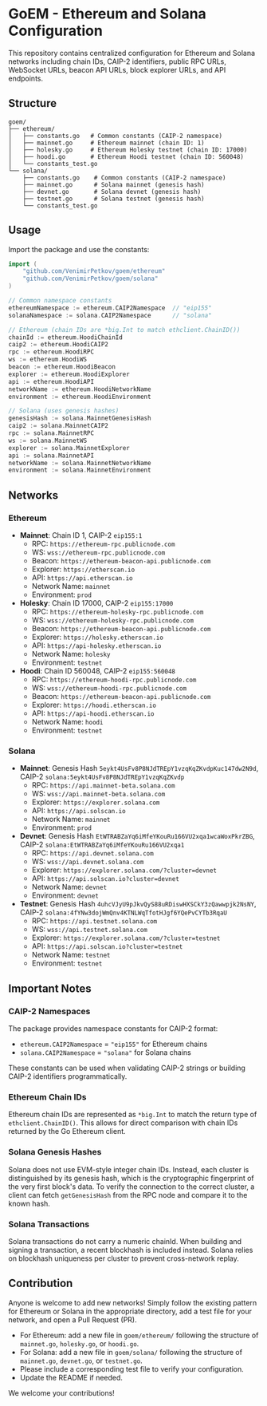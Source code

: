 # GoEM - Ethereum and Solana Configuration

This repository contains centralized configuration for Ethereum and Solana networks including chain IDs, CAIP-2 identifiers, public RPC URLs, WebSocket URLs, beacon API URLs, block explorer URLs, and API endpoints.

## Structure

```
goem/
├── ethereum/
│   ├── constants.go   # Common constants (CAIP-2 namespace)
│   ├── mainnet.go     # Ethereum mainnet (chain ID: 1)
│   ├── holesky.go     # Ethereum Holesky testnet (chain ID: 17000)
│   ├── hoodi.go       # Ethereum Hoodi testnet (chain ID: 560048)
│   └── constants_test.go
└── solana/
    ├── constants.go    # Common constants (CAIP-2 namespace)
    ├── mainnet.go      # Solana mainnet (genesis hash)
    ├── devnet.go       # Solana devnet (genesis hash)
    ├── testnet.go      # Solana testnet (genesis hash)
    └── constants_test.go
```

## Usage

Import the package and use the constants:

```go
import (
    "github.com/VenimirPetkov/goem/ethereum"
    "github.com/VenimirPetkov/goem/solana"
)

// Common namespace constants
ethereumNamespace := ethereum.CAIP2Namespace  // "eip155"
solanaNamespace := solana.CAIP2Namespace      // "solana"

// Ethereum (chain IDs are *big.Int to match ethclient.ChainID())
chainId := ethereum.HoodiChainId
caip2 := ethereum.HoodiCAIP2
rpc := ethereum.HoodiRPC
ws := ethereum.HoodiWS
beacon := ethereum.HoodiBeacon
explorer := ethereum.HoodiExplorer
api := ethereum.HoodiAPI
networkName := ethereum.HoodiNetworkName
environment := ethereum.HoodiEnvironment

// Solana (uses genesis hashes)
genesisHash := solana.MainnetGenesisHash
caip2 := solana.MainnetCAIP2
rpc := solana.MainnetRPC
ws := solana.MainnetWS
explorer := solana.MainnetExplorer
api := solana.MainnetAPI
networkName := solana.MainnetNetworkName
environment := solana.MainnetEnvironment
```

## Networks

### Ethereum
- **Mainnet**: Chain ID 1, CAIP-2 `eip155:1`
  - RPC: `https://ethereum-rpc.publicnode.com`
  - WS: `wss://ethereum-rpc.publicnode.com`
  - Beacon: `https://ethereum-beacon-api.publicnode.com`
  - Explorer: `https://etherscan.io`
  - API: `https://api.etherscan.io`
  - Network Name: `mainnet`
  - Environment: `prod`
- **Holesky**: Chain ID 17000, CAIP-2 `eip155:17000`
  - RPC: `https://ethereum-holesky-rpc.publicnode.com`
  - WS: `wss://ethereum-holesky-rpc.publicnode.com`
  - Beacon: `https://ethereum-beacon-api.publicnode.com`
  - Explorer: `https://holesky.etherscan.io`
  - API: `https://api-holesky.etherscan.io`
  - Network Name: `holesky`
  - Environment: `testnet`
- **Hoodi**: Chain ID 560048, CAIP-2 `eip155:560048`
  - RPC: `https://ethereum-hoodi-rpc.publicnode.com`
  - WS: `wss://ethereum-hoodi-rpc.publicnode.com`
  - Beacon: `https://ethereum-beacon-api.publicnode.com`
  - Explorer: `https://hoodi.etherscan.io`
  - API: `https://api-hoodi.etherscan.io`
  - Network Name: `hoodi`
  - Environment: `testnet`

### Solana
- **Mainnet**: Genesis Hash `5eykt4UsFv8P8NJdTREpY1vzqKqZKvdpKuc147dw2N9d`, CAIP-2 `solana:5eykt4UsFv8P8NJdTREpY1vzqKqZKvdp`
  - RPC: `https://api.mainnet-beta.solana.com`
  - WS: `wss://api.mainnet-beta.solana.com`
  - Explorer: `https://explorer.solana.com`
  - API: `https://api.solscan.io`
  - Network Name: `mainnet`
  - Environment: `prod`
- **Devnet**: Genesis Hash `EtWTRABZaYq6iMfeYKouRu166VU2xqa1wcaWoxPkrZBG`, CAIP-2 `solana:EtWTRABZaYq6iMfeYKouRu166VU2xqa1`
  - RPC: `https://api.devnet.solana.com`
  - WS: `wss://api.devnet.solana.com`
  - Explorer: `https://explorer.solana.com/?cluster=devnet`
  - API: `https://api.solscan.io?cluster=devnet`
  - Network Name: `devnet`
  - Environment: `devnet`
- **Testnet**: Genesis Hash `4uhcVJyU9pJkvQyS88uRDiswHXSCkY3zQawwpjk2NsNY`, CAIP-2 `solana:4fYNw3dojWmQnv4KTNLWqTfotHJgf6YQePvCYTb3RqaU`
  - RPC: `https://api.testnet.solana.com`
  - WS: `wss://api.testnet.solana.com`
  - Explorer: `https://explorer.solana.com/?cluster=testnet`
  - API: `https://api.solscan.io?cluster=testnet`
  - Network Name: `testnet`
  - Environment: `testnet`

## Important Notes

### CAIP-2 Namespaces
The package provides namespace constants for CAIP-2 format:
- `ethereum.CAIP2Namespace` = `"eip155"` for Ethereum chains
- `solana.CAIP2Namespace` = `"solana"` for Solana chains

These constants can be used when validating CAIP-2 strings or building CAIP-2 identifiers programmatically.

### Ethereum Chain IDs
Ethereum chain IDs are represented as `*big.Int` to match the return type of `ethclient.ChainID()`. This allows for direct comparison with chain IDs returned by the Go Ethereum client.

### Solana Genesis Hashes
Solana does not use EVM-style integer chain IDs. Instead, each cluster is distinguished by its genesis hash, which is the cryptographic fingerprint of the very first block's data. To verify the connection to the correct cluster, a client can fetch `getGenesisHash` from the RPC node and compare it to the known hash.

### Solana Transactions
Solana transactions do not carry a numeric chainId. When building and signing a transaction, a recent blockhash is included instead. Solana relies on blockhash uniqueness per cluster to prevent cross-network replay.

## Contribution

Anyone is welcome to add new networks! Simply follow the existing pattern for Ethereum or Solana in the appropriate directory, add a test file for your network, and open a Pull Request (PR).

- For Ethereum: add a new file in `goem/ethereum/` following the structure of `mainnet.go`, `holesky.go`, or `hoodi.go`.
- For Solana: add a new file in `goem/solana/` following the structure of `mainnet.go`, `devnet.go`, or `testnet.go`.
- Please include a corresponding test file to verify your configuration.
- Update the README if needed.

We welcome your contributions!